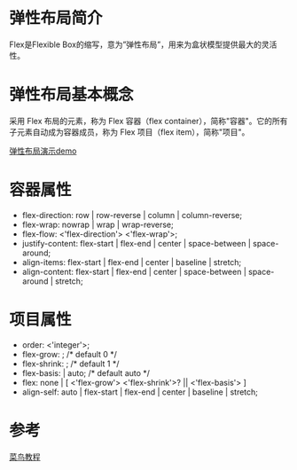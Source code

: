 # 弹性布局简介

Flex是Flexible Box的缩写，意为”弹性布局”，用来为盒状模型提供最大的灵活性。

# 弹性布局基本概念

采用 Flex 布局的元素，称为 Flex 容器（flex container），简称"容器"。它的所有子元素自动成为容器成员，称为 Flex 项目（flex item），简称"项目"。

[弹性布局演示demo](https://codepen.io/justd/full/yydezN)

# 容器属性

* flex-direction: row | row-reverse | column | column-reverse;
* flex-wrap: nowrap | wrap | wrap-reverse;
* flex-flow: <'flex-direction'> <'flex-wrap'>;
* justify-content: flex-start | flex-end | center | space-between | space-around;
* align-items: flex-start | flex-end | center | baseline | stretch;
* align-content: flex-start | flex-end | center | space-between | space-around | stretch;

# 项目属性

* order: <'integer'>;
* flex-grow: <number>; /* default 0 */
* flex-shrink: <number>; /* default 1 */
* flex-basis: <length> | auto; /* default auto */
* flex: none | [ <'flex-grow'> <'flex-shrink'>? || <'flex-basis'> ]
* align-self: auto | flex-start | flex-end | center | baseline | stretch;

# 参考

[菜鸟教程](https://www.runoob.com/w3cnote/flex-grammar.html)